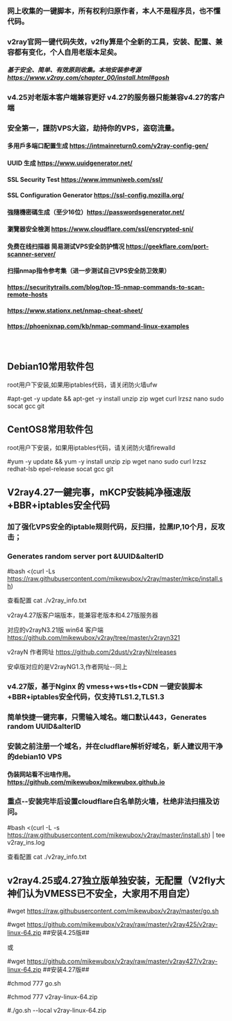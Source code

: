 ### 网上收集的一键脚本，所有权利归原作者，本人不是程序员，也不懂代码。
### v2ray官网一键代码失效，v2fly算是个全新的工具，安装、配置、兼容都有变化，个人自用老版本足矣。
##### 基于安全、简单、有效原则收集。本地安装参考源 https://www.v2ray.com/chapter_00/install.html#gosh
### v4.25对老版本客户端兼容更好 v4.27的服务器只能兼容v4.27的客户端
### 安全第一，謹防VPS大盜，劫持你的VPS，盗窃流量。
#### 多用戶多端口配置生成 https://intmainreturn0.com/v2ray-config-gen/
#### UUID 生成 https://www.uuidgenerator.net/
#### SSL Security Test https://www.immuniweb.com/ssl/
#### SSL Configuration Generator https://ssl-config.mozilla.org/
#### 強隨機密碼生成（至少16位）https://passwordsgenerator.net/
#### 瀏覽器安全檢測 https://www.cloudflare.com/ssl/encrypted-sni/
#### 免费在线扫描器 简易测试VPS安全防护情况 https://geekflare.com/port-scanner-server/
#### 扫描nmap指令参考集（进一步测试自己VPS安全防卫效果） 
#### https://securitytrails.com/blog/top-15-nmap-commands-to-scan-remote-hosts  
#### https://www.stationx.net/nmap-cheat-sheet/
#### https://phoenixnap.com/kb/nmap-command-linux-examples
 　 
## Debian10常用软件包
   root用户下安装,如果用iptables代码，请关闭防火墙ufw

#apt-get -y update && apt-get -y install unzip zip wget curl lrzsz nano sudo socat  gcc git

## CentOS8常用软件包
   root用户下安装，如果用iptables代码，请关闭防火墙firewalld

#yum -y update && yum -y install unzip zip wget nano sudo curl lrzsz redhat-lsb epel-release socat gcc git

## V2ray4.27一鍵完事，mKCP安裝純净極速版+BBR+iptables安全代码
### 加了强化VPS安全的iptable规则代码，反扫描，拉黑IP,10个月，反攻击；
### Generates random server port &UUID&alterID

#bash <(curl -Ls https://raw.githubusercontent.com/mikewubox/v2ray/master/mkcp/install.sh)

查看配置 cat ./v2ray_info.txt

v2ray4.27版客户端版本，能兼容老版本和4.27版服务器

对应的v2rayN3.21版 win64 客户端 https://github.com/mikewubox/v2ray/tree/master/v2rayn321
           
v2rayN  作者网址  https://github.com/2dust/v2rayN/releases

安卓版对应的是V2rayNG1.3,作者网址--同上

###  v4.27版，基于Nginx 的 vmess+ws+tls+CDN 一键安装脚本+BBR+iptables安全代码，仅支持TLS1.2,TLS1.3 
### 简单快捷一键完事，只需输入域名。端口默认443，Generates random UUID&alterID
### 安装之前注册一个域名，并在cludflare解析好域名，新人建议用干净的debian10 VPS
#### 伪装网站看不出啥作用。https://github.com/mikewubox/mikewubox.github.io
### 重点--安装完毕后设置cloudflare白名单防火墙，杜绝非法扫描及访问。


#bash <(curl -L -s https://raw.githubusercontent.com/mikewubox/v2ray/master/install.sh) | tee v2ray_ins.log

查看配置 cat ./v2ray_info.txt

## v2ray4.25或4.27独立版单独安装，无配置（V2fly大神们认为VMESS已不安全，大家用不用自定）
#wget  https://raw.githubusercontent.com/mikewubox/v2ray/master/go.sh

#wget  https://github.com/mikewubox/v2ray/raw/master/v2ray425/v2ray-linux-64.zip   ##安装4.25版##

或

#wget  https://github.com/mikewubox/v2ray/raw/master/v2ray427/v2ray-linux-64.zip   ##安装4.27版##
    
#chmod 777 go.sh

#chmod 777 v2ray-linux-64.zip

#./go.sh --local v2ray-linux-64.zip
